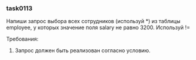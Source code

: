 
### task0113

Напиши запрос выбора всех сотрудников (используй *) из таблицы employee, у которых значение поля salary не равно 3200.
Используй !=


Требования:
1.	Запрос должен быть реализован согласно условию.


